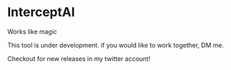 # InterceptAI
Works like magic


This tool is under development. if you would like to work together, DM me.

Checkout for new releases in my twitter account!
